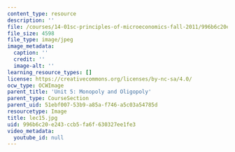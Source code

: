 ```yaml
---
content_type: resource
description: ''
file: /courses/14-01sc-principles-of-microeconomics-fall-2011/996b6c20e243ccb5fa6f630327ee1fe3_lec15.jpg
file_size: 4598
file_type: image/jpeg
image_metadata:
  caption: ''
  credit: ''
  image-alt: ''
learning_resource_types: []
license: https://creativecommons.org/licenses/by-nc-sa/4.0/
ocw_type: OCWImage
parent_title: 'Unit 5: Monopoly and Oligopoly'
parent_type: CourseSection
parent_uid: 51ebf007-53b9-a85a-f746-a5c03a54785d
resourcetype: Image
title: lec15.jpg
uid: 996b6c20-e243-ccb5-fa6f-630327ee1fe3
video_metadata:
  youtube_id: null
---
```

